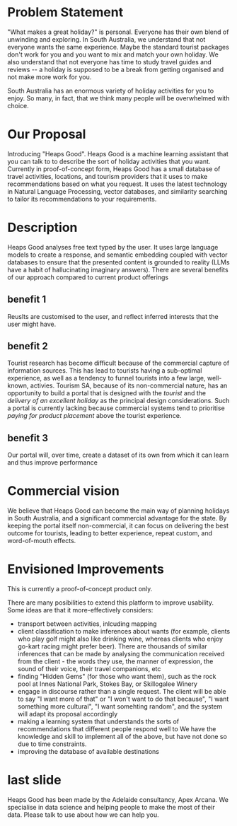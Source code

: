 # Problem Statement

"What makes a great holiday?" is personal. Everyone has their own blend of unwinding and exploring. In South Australia, we understand that not everyone wants the same experience. Maybe the standard tourist packages don't work for you and you want to mix and match your own holiday. We also understand that not everyone has time to study travel guides and reviews -- a holiday is supposed to be a break from getting organised and not make more work for you.

South Australia has an enormous variety of holiday activities for you to enjoy. So many, in fact, that we think many people will be overwhelmed with choice.

# Our Proposal

Introducing "Heaps Good". Heaps Good is a machine learning assistant that you can talk to to describe the sort of holiday activities that you want. Currently in proof-of-concept form, Heaps Good has a small database of travel activities, locations, and tourism providers that it uses to make recommendations based on what you request. It uses the latest technology in Natural Language Processing, vector databases, and similarity searching to tailor its recommendations to your requirements.

# Description

Heaps Good analyses free text typed by the user. It uses large language models to create a response, and semantic embedding coupled with vector databases to ensure that the presented content is grounded to reality (LLMs have a habit of hallucinating imaginary answers). There are several benefits of our approach compared to current product offerings

## benefit 1

Reuslts are customised to the user, and reflect inferred interests that the user might have.


## benefit 2

Tourist research has become difficult because of the commercial capture of information sources. This has lead to tourists having a sub-optimal experience, as well as a tendency to funnel tourists into a few large, well-known, activies.
Tourism SA, because of its non-commercial nature, has an opportunity to build a portal that is designed with the _tourist_ and the _delivery of an excellent holiday_ as the principal design considerations. Such a portal is currently lacking because commercial systems tend to prioritise _paying for product placement_ above the tourist experience.

## benefit 3

Our portal will, over time, create a dataset of its own from which it can learn and thus improve performance

# Commercial vision
We believe that Heaps Good can become the main way of planning holidays in South Australia, and a significant commercial advantage for the state. By keeping the portal itself non-commercial, it can focus on delivering the best outcome for tourists, leading to better experience, repeat custom, and word-of-mouth effects.

# Envisioned Improvements

This is currently a proof-of-concept product only.

There are many posibilities to extend this platform to improve usability. Some ideas are that it more-effectively considers:
 - transport between activities, inlcuding mapping
 - client classification to make inferences about wants (for example, clients who play golf might also like drinking wine, whereas clients who enjoy go-kart racing might prefer beer). There are thousands of similar inferences that can be made by analysing the communication received from the client - the words they use, the manner of expression, the sound of their voice, their travel companions, etc
 - finding "Hidden Gems" (for those who want them), such as the rock pool at Innes National Park, Stokes Bay, or Skillogalee Winery
 - engage in discourse rather than a single request. The client will be able to say "I want more of that" or "I won't want to do that because", "I want something more cultural", "I want somehting random", and the system will adapt its proposal accordingly
 - making a learning system that understands the sorts of recommendations that different people respond well to
 We have the knowledge and skill to implement all of the above, but have not done so due to time constraints.
 - improving the database of available destinations


# last slide
Heaps Good has been made by the Adelaide consultancy, Apex Arcana. We specialise in data science and helping people to make the most of their data. Please talk to use about how we can help you.
